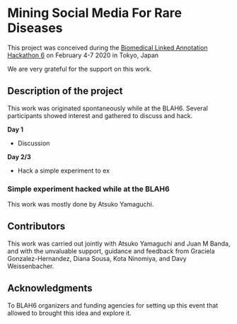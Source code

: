 # Mining Social Media For Rare Diseases
This project was conceived during the [Biomedical Linked Annotation Hackathon 6](http://blah6.linkedannotation.org/) on February 4-7 2020 in Tokyo, Japan

We are very grateful for the support on this work.

## Description of the project
This work was originated spontaneously while at the BLAH6. Several participants showed interest and gathered to discuss and hack. 

**Day 1**
* Discussion

**Day 2/3**
* Hack a simple experiment to ex

### Simple experiment hacked while at the BLAH6
This work was mostly done by Atsuko Yamaguchi.

## Contributors
This work was carried out jointly with Atsuko Yamaguchi and Juan M Banda, and with the unvaluable support, guidance and feedback from Graciela Gonzalez-Hernandez, Diana Sousa, Kota Ninomiya, and Davy Weissenbacher.

## Acknowledgments
To BLAH6 organizers and funding agencies for setting up this event that allowed to brought this idea and explore it.


